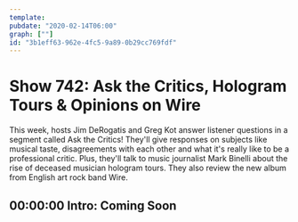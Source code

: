 ```yaml
---
template: 
pubdate: "2020-02-14T06:00"
graph: [""]
id: "3b1eff63-962e-4fc5-9a89-0b29cc769fdf"
---
```






# Show 742: Ask the Critics, Hologram Tours & Opinions on Wire

This week, hosts Jim DeRogatis and Greg Kot answer listener questions in a segment called Ask the Critics! They'll give responses on subjects like musical taste, disagreements with each other and what it's really like to be a professional critic. Plus, they'll talk to music journalist Mark Binelli about the rise of deceased musician hologram tours. They also review the new album from English art rock band Wire.



## 00:00:00 Intro: Coming Soon